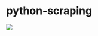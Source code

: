 # python-scraping

![](https://github.com/lbias/python-scraping/blob/master/34_2grams/34_2grams.png)
